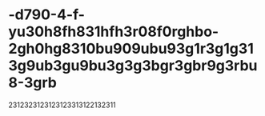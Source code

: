 # -d790-4-f-yu30h8fh831hfh3r08f0rghbo-2gh0hg8310bu909ubu93g1r3g1g313g9ub3gu9bu3g3g3bgr3gbr9g3rbu8-3grb
2312323123123123313122132311
